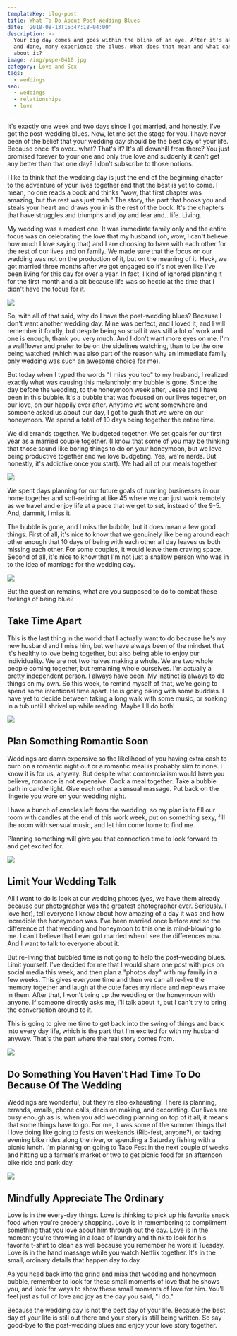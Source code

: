 ```yaml
---
templateKey: blog-post
title: What To Do About Post-Wedding Blues
date: '2018-08-13T15:47:18-04:00'
description: >-
  Your big day comes and goes within the blink of an eye. After it's all said
  and done, many experience the blues. What does that mean and what can you do
  about it? 
image: /img/pspe-0410.jpg
category: Love and Sex
tags:
  - weddings
seo:
  - weddings
  - relationships
  - love
---
```

It's exactly one week and two days since I got married, and honestly, I've got the post-wedding blues. Now, let me set the stage for you. I have never been of the belief that your wedding day should be the best day of your life. Because once it's over...what? That's it? It's all downhill from there? You just promised forever to your one and only true love and suddenly it can't get any better than that one day? I don't subscribe to those notions. 

I like to think that the wedding day is just the end of the beginning chapter to the adventure of your lives together and that the best is yet to come. I mean, no one reads a book and thinks "wow, that first chapter was amazing, but the rest was just meh." The story, the part that hooks you and steals your heart and draws you in is the rest of the book. It's the chapters that have struggles and triumphs and joy and fear and...life. Living. 

My wedding was a modest one. It was immediate family only and the entire focus was on celebrating the love that my husband (oh, wow, I can't believe how much I love saying that) and I are choosing to have with each other for the rest of our lives and on family. We made sure that the focus on our wedding was not on the production of it, but on the meaning of it. Heck, we got married three months after we got engaged so it's not even like I've been living for this day for over a year. In fact, I kind of ignored planning it for the first month and a bit because life was so hectic at the time that I didn't have the focus for it. 

![](/img/pspe-0302.jpg)

So, with all of that said, why do I have the post-wedding blues? Because I don't want another wedding day. Mine was perfect, and I loved it, and I will remember it fondly, but despite being so small it was still a lot of work and one is enough, thank you very much. And I don't want more eyes on me. I'm a wallflower and prefer to be on the sidelines watching, than to be the one being watched (which was also part of the reason why an immediate family only wedding was such an awesome choice for me). 

But today when I typed the words "I miss you too" to my husband, I realized exactly what was causing this melancholy: my bubble is gone. Since the day before the wedding, to the honeymoon week after, Jesse and I have been in this bubble. It's a bubble that was focused on our lives together, on our love, on our happily ever after. Anytime we went somewhere and someone asked us about our day, I got to gush that we were on our honeymoon. We spend a total of 10 days being together the entire time. 

We did errands together. We budgeted together. We set goals for our first year as a married couple together. (I know that some of you may be thinking that those sound like boring things to do on your honeymoon, but we love being productive together and we love budgeting. Yes, we're nerds. But honestly, it's addictive once you start). We had all of our meals together.  

![](/img/pspe-0410.jpg)

We spent days planning for our future goals of running businesses in our home together and soft-retiring at like 45 where we can just work remotely as we travel and enjoy life at a pace that we get to set, instead of the 9-5. And, dammit, I miss it.

The bubble is gone, and I miss the bubble, but it does mean a few good things. First of all, it's nice to know that we genuinely like being around each other enough that 10 days of being with each other all day leaves us both missing each other. For some couples, it would leave them craving space. Second of all, it's nice to know that I'm not just a shallow person who was in to the idea of marriage for the wedding day. 

![](/img/pspe-0726.jpg)

But the question remains, what are you supposed to do to combat these feelings of being blue? 

## Take Time Apart

This is the last thing in the world that I actually want to do because he's my new husband and I miss him, but we have always been of the mindset that it's healthy to love being together, but also being able to enjoy our individuality. We are not two halves making a whole. We are two whole people coming together, but remaining whole ourselves. I'm actually a pretty independent person. I always have been. My instinct is always to do things on my own. So this week, to remind myself of that, we're going to spend some intentional time apart. He is going biking with some buddies. I have yet to decide between taking a long walk with some music, or soaking in a tub until I shrivel up while reading. Maybe I'll do both! 

![](/img/1f5yy0.jpg)

## Plan Something Romantic Soon

Weddings are damn expensive so the likelihood of you having extra cash to burn on a romantic night out or a romantic meal is probably slim to none. I know it is for us, anyway. But despite what commercialism would have you believe, romance is not expensive. Cook a meal together. Take a bubble bath in candle light. Give each other a sensual massage. Put back on the lingerie you wore on your wedding night. 

I have a bunch of candles left from the wedding, so my plan is to fill our room with candles at the end of this work week, put on something sexy, fill the room with sensual music, and let him come home to find me. 

Planning something will give you that connection time to look forward to and get excited for. 

![](/img/1de3dfd520570a155135abf9f5558b1d.png)

## Limit Your Wedding Talk

All I want to do is look at our wedding photos (yes, we have them already because [our photographer](http://www.pinksparkphoto.com/) was the greatest photographer ever. Seriously. I love her), tell everyone I know about how amazing of a day it was and how incredible the honeymoon was. I've been married once before and so the difference of that wedding and honeymoon to this one is mind-blowing to me. I can't believe that I ever got married when I see the differences now. And I want to talk to everyone about it. 

But re-living that bubbled time is not going to help the post-wedding blues. Limit yourself. I've decided for me that I would share one post with pics on social media this week, and then plan a "photos day" with my family in a few weeks. This gives everyone time and then we can all re-live the memory together and laugh at the cute faces my niece and nephews make in them. After that, I won't bring up the wedding or the honeymoon with anyone. If someone directly asks me, I'll talk about it, but I can't try to bring the conversation around to it. 

This is going to give me time to get back into the swing of things and back into every day life, which is the part that I'm excited for with my husband anyway. That's the part where the real story comes from. 

![](/img/one-does-not-5b7204.jpg)

## Do Something You Haven't Had Time To Do Because Of The Wedding

Weddings are wonderful, but they're also exhausting! There is planning, errands, emails, phone calls, decision making, and decorating. Our lives are busy enough as is, when you add wedding planning on top of it all, it means that some things have to go. For me, it was some of the summer things that I love doing like going to fests on weekends (Rib-fest, anyone?), or taking evening bike rides along the river, or spending a Saturday fishing with a picnic lunch. I'm planning on going to Taco Fest in the next couple of weeks and hitting up a farmer's market or two to get picnic food for an afternoon bike ride and park day.

![](/img/picnic-918754_1920.jpg)

## Mindfully Appreciate The Ordinary

Love is in the every-day things. Love is thinking to pick up his favorite snack food when you're grocery shopping. Love is in remembering to compliment something that you love about him through out the day. Love is in the moment you're throwing in a load of laundry and think to look for his favorite t-shirt to clean as well because you remember he wore it Tuesday. Love is in the hand massage while you watch Netflix together. It's in the small, ordinary details that happen day to day. 

As you head back into the grind and miss that wedding and honeymoon bubble, remember to look for these small moments of love that he shows you, and look for ways to show these small moments of love for him. You'll feel just as full of love and joy as the day you said, "I do." 

Because the wedding day is not the best day of your life. Because the best day of your life is still out there and your story is still being written. So say good-bye to the post-wedding blues and enjoy your love story together.
